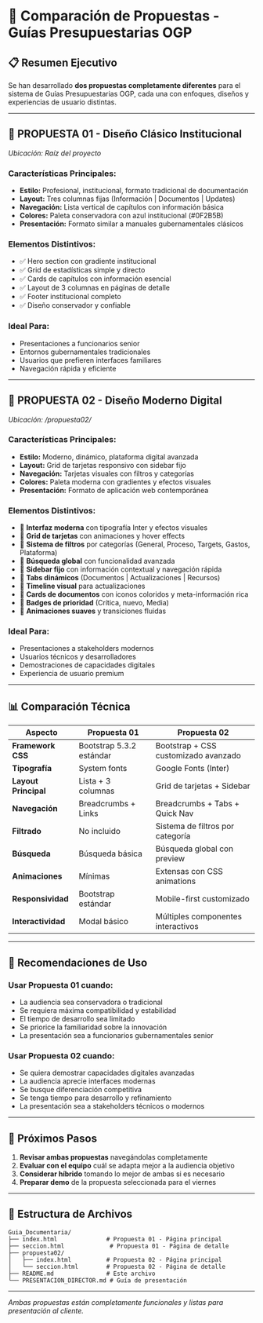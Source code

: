 # 🎯 **Comparación de Propuestas - Guías Presupuestarias OGP**

## 📋 **Resumen Ejecutivo**

Se han desarrollado **dos propuestas completamente diferentes** para el sistema de Guías Presupuestarias OGP, cada una con enfoques, diseños y experiencias de usuario distintas.

---

## 🎨 **PROPUESTA 01 - Diseño Clásico Institucional**
*Ubicación: Raíz del proyecto*

### **Características Principales:**
- **Estilo:** Profesional, institucional, formato tradicional de documentación
- **Layout:** Tres columnas fijas (Información | Documentos | Updates)
- **Navegación:** Lista vertical de capítulos con información básica
- **Colores:** Paleta conservadora con azul institucional (#0F2B5B)
- **Presentación:** Formato similar a manuales gubernamentales clásicos

### **Elementos Distintivos:**
- ✅ Hero section con gradiente institucional
- ✅ Grid de estadísticas simple y directo
- ✅ Cards de capítulos con información esencial
- ✅ Layout de 3 columnas en páginas de detalle
- ✅ Footer institucional completo
- ✅ Diseño conservador y confiable

### **Ideal Para:**
- Presentaciones a funcionarios senior
- Entornos gubernamentales tradicionales
- Usuarios que prefieren interfaces familiares
- Navegación rápida y eficiente

---

## 🚀 **PROPUESTA 02 - Diseño Moderno Digital**
*Ubicación: /propuesta02/*

### **Características Principales:**
- **Estilo:** Moderno, dinámico, plataforma digital avanzada
- **Layout:** Grid de tarjetas responsivo con sidebar fijo
- **Navegación:** Tarjetas visuales con filtros y categorías
- **Colores:** Paleta moderna con gradientes y efectos visuales
- **Presentación:** Formato de aplicación web contemporánea

### **Elementos Distintivos:**
- 🎯 **Interfaz moderna** con tipografía Inter y efectos visuales
- 🎯 **Grid de tarjetas** con animaciones y hover effects
- 🎯 **Sistema de filtros** por categorías (General, Proceso, Targets, Gastos, Plataforma)
- 🎯 **Búsqueda global** con funcionalidad avanzada
- 🎯 **Sidebar fijo** con información contextual y navegación rápida
- 🎯 **Tabs dinámicos** (Documentos | Actualizaciones | Recursos)
- 🎯 **Timeline visual** para actualizaciones
- 🎯 **Cards de documentos** con iconos coloridos y meta-información rica
- 🎯 **Badges de prioridad** (Crítica, nuevo, Media)
- 🎯 **Animaciones suaves** y transiciones fluidas

### **Ideal Para:**
- Presentaciones a stakeholders modernos
- Usuarios técnicos y desarrolladores
- Demostraciones de capacidades digitales
- Experiencia de usuario premium

---

## 📊 **Comparación Técnica**

| Aspecto | Propuesta 01 | Propuesta 02 |
|---------|-------------|-------------|
| **Framework CSS** | Bootstrap 5.3.2 estándar | Bootstrap + CSS customizado avanzado |
| **Tipografía** | System fonts | Google Fonts (Inter) |
| **Layout Principal** | Lista + 3 columnas | Grid de tarjetas + Sidebar |
| **Navegación** | Breadcrumbs + Links | Breadcrumbs + Tabs + Quick Nav |
| **Filtrado** | No incluido | Sistema de filtros por categoría |
| **Búsqueda** | Búsqueda básica | Búsqueda global con preview |
| **Animaciones** | Mínimas | Extensas con CSS animations |
| **Responsividad** | Bootstrap estándar | Mobile-first customizado |
| **Interactividad** | Modal básico | Múltiples componentes interactivos |

---

## 🎯 **Recomendaciones de Uso**

### **Usar Propuesta 01 cuando:**
- La audiencia sea conservadora o tradicional
- Se requiera máxima compatibilidad y estabilidad
- El tiempo de desarrollo sea limitado
- Se priorice la familiaridad sobre la innovación
- La presentación sea a funcionarios gubernamentales senior

### **Usar Propuesta 02 cuando:**
- Se quiera demostrar capacidades digitales avanzadas
- La audiencia aprecie interfaces modernas
- Se busque diferenciación competitiva
- Se tenga tiempo para desarrollo y refinamiento
- La presentación sea a stakeholders técnicos o modernos

---

## 🚀 **Próximos Pasos**

1. **Revisar ambas propuestas** navegándolas completamente
2. **Evaluar con el equipo** cuál se adapta mejor a la audiencia objetivo
3. **Considerar híbrido** tomando lo mejor de ambas si es necesario
4. **Preparar demo** de la propuesta seleccionada para el viernes

---

## 📁 **Estructura de Archivos**

```
Guia_Documentaria/
├── index.html              # Propuesta 01 - Página principal
├── seccion.html             # Propuesta 01 - Página de detalle
├── propuesta02/
│   ├── index.html          # Propuesta 02 - Página principal
│   └── seccion.html        # Propuesta 02 - Página de detalle
├── README.md               # Este archivo
└── PRESENTACION_DIRECTOR.md # Guía de presentación
```

---

*Ambas propuestas están completamente funcionales y listas para presentación al cliente.*